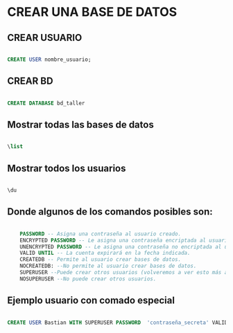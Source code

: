 # CREAR UNA BASE DE DATOS

## CREAR USUARIO

```sql

CREATE USER nombre_usuario;

```

## CREAR BD

```sql

CREATE DATABASE bd_taller

```

## Mostrar todas las bases de datos

```sql

\list

```

## Mostrar todos los usuarios

```sql

\du

```

## Donde algunos de los comandos posibles son:

```sql

    PASSWORD -- Asigna una contraseña al usuario creado.
    ENCRYPTED PASSWORD -- Le asigna una contraseña encriptada al usuario creado
    UNENCRYPTED PASSWORD -- Le asigna una contraseña no encriptada al usuario creado.
    VALID UNTIL -- La cuenta expirará en la fecha indicada.
    CREATEDB -- Permite al usuario crear bases de datos.
    NOCREATEDB: --No permite al usuario crear bases de datos.
    SUPERUSER --Puede crear otros usuarios (volveremos a ver esto más adelante).
    NOSUPERUSER --No puede crear otros usuarios.

```

## Ejemplo usuario con comado especial

```sql

CREATE USER Bastian WITH SUPERUSER PASSWORD  'contraseña_secreta' VALID UNTIL '2022-12-31';

```





